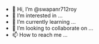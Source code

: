 - 👋 Hi, I’m @swapanr712roy
- 👀 I’m interested in ...
- 🌱 I’m currently learning ...
- 💞️ I’m looking to collaborate on ...
- 📫 How to reach me ...

<!---
swapanr712roy/swapanr712roy is a ✨ special ✨ repository because its `README.md` (this file) appears on your GitHub profile.
You can click the Preview link to take a look at your changes.
--->
